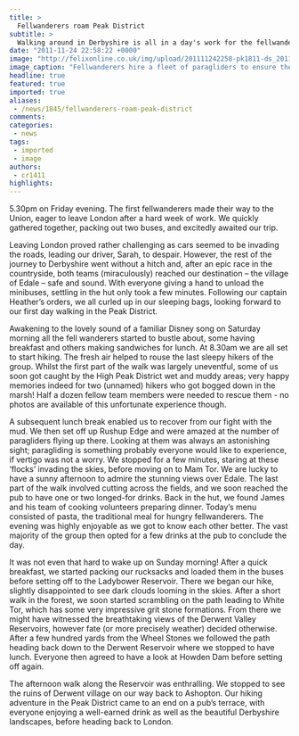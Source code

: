 ```yaml
---
title: >
  Fellwanderers roam Peak District
subtitle: >
  Walking around in Derbyshire is all in a day's work for the fellwanderers
date: "2011-11-24 22:58:22 +0000"
image: "http://felixonline.co.uk/img/upload/201111242258-pk1811-ds_20111112_125934_9407.jpg"
image_caption: "Fellwanderers hire a fleet of paragliders to ensure the best possible photo opportunity"
headline: true
featured: true
imported: true
aliases:
 - /news/1845/fellwanderers-roam-peak-district
comments:
categories:
 - news
tags:
 - imported
 - image
authors:
 - cr1411
highlights:
---
```


5.30pm on Friday evening. The first fellwanderers made their way to the Union, eager to leave London after a hard week of work. We quickly gathered together, packing out two buses, and excitedly awaited our trip.

Leaving London proved rather challenging as cars seemed to be invading the roads, leading our driver, Sarah, to despair. However, the rest of the journey to Derbyshire went without a hitch and, after an epic race in the countryside, both teams (miraculously) reached our destination – the village of Edale – safe and sound. With everyone giving a hand to unload the minibuses, settling in the hut only took a few minutes. Following our captain Heather’s orders, we all curled up in our sleeping bags, looking forward to our first day walking in the Peak District.

Awakening to the lovely sound of a familiar Disney song on Saturday morning all the fell wanderers started to bustle about, some having breakfast and others making sandwiches for lunch. At 8.30am we are all set to start hiking. The fresh air helped to rouse the last sleepy hikers of the group. Whilst the first part of the walk was largely uneventful, some of us soon got caught by the High Peak District wet and muddy areas; very happy memories indeed for two (unnamed) hikers who got bogged down in the marsh! Half a dozen fellow team members were needed to rescue them - no photos are available of this unfortunate experience though.

A subsequent lunch break enabled us to recover from our fight with the mud. We then set off up Rushup Edge and were amazed at the number of paragliders flying up there. Looking at them was always an astonishing sight; paragliding is something probably everyone would like to experience, if vertigo was not a worry. We stopped for a few minutes, staring at these ‘flocks’ invading the skies, before moving on to Mam Tor. We are lucky to have a sunny afternoon to admire the stunning views over Edale. The last part of the walk involved cutting across the fields, and we soon reached the pub to have one or two longed-for drinks. Back in the hut, we found James and his team of cooking volunteers preparing dinner. Today’s menu consisted of pasta, the traditional meal for hungry fellwanderers. The evening was highly enjoyable as we got to know each other better. The vast majority of the group then opted for a few drinks at the pub to conclude the day.

It was not even that hard to wake up on Sunday morning! After a quick breakfast, we started packing our rucksacks and loaded them in the buses before setting off to the Ladybower Reservoir. There we began our hike, slightly disappointed to see dark clouds looming in the skies. After a short walk in the forest, we soon started scrambling on the path leading to White Tor, which has some very impressive grit stone formations. From there we might have witnessed the breathtaking views of the Derwent Valley Reservoirs, however fate (or more precisely weather) decided otherwise. After a few hundred yards from the Wheel Stones we followed the path heading back down to the Derwent Reservoir where we stopped to have lunch. Everyone then agreed to have a look at Howden Dam before setting off again.

The afternoon walk along the Reservoir was enthralling. We stopped to see the ruins of Derwent village on our way back to Ashopton. Our hiking adventure in the Peak District came to an end on a pub’s terrace, with everyone enjoying a well-earned drink as well as the beautiful Derbyshire landscapes, before heading back to London.
